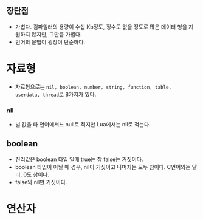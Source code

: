 ## 장단점 
- 가볍다. 컴파일러의 용량이 수십 Kb정도, 정수도 없을 정도로 많은 데이터 형을 지원하지 않지만, 그만큼 가볍다.
- 언어의 문법이 굉장이 단순하다.
# 자료형
- 자료형으로는 `nil, boolean, number, string, function, table, userdata, thread`로 8가지가 있다.
### nil
- 널 값을 타 언어에서느 null로 적지만 Lua에서는 nil로 적는다.
## boolean
- 진리값은 boolean 타입 일때 true는 참 false는 거짓이다.
- boolean 타입이 아닐 때 경우, nil이 거짓이고 나머지는 모두 참이다. C언어와는 달리, 0도 참이다.
- false와 nil만 거짓이다.
# 연산자